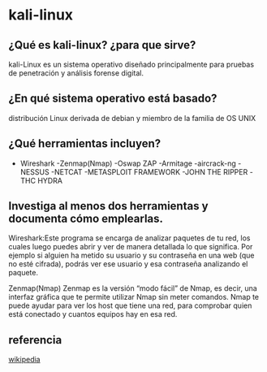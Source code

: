 # kali-linux
## ¿Qué es kali-linux? ¿para que sirve?
kali-Linux es un sistema operativo diseñado principalmente para pruebas de 
penetración y análisis forense digital.
## ¿En qué sistema operativo está basado?
distribución Linux derivada de debian y miembro de la familia de OS UNIX

## ¿Qué herramientas incluyen?
- Wireshark
-Zenmap(Nmap)
-Oswap ZAP
-Armitage
-aircrack-ng
-NESSUS
-NETCAT
-METASPLOIT FRAMEWORK
-JOHN THE RIPPER
-THC HYDRA
## Investiga al menos dos herramientas y documenta cómo emplearlas.
Wireshark:Este programa se encarga de analizar paquetes de tu red,
los cuales luego puedes abrir y ver de manera detallada lo que significa.
Por ejemplo si alguien ha metido su usuario y su contraseña en una web
(que no esté cifrada), podrás ver ese usuario y esa contraseña analizando el paquete.

Zenmap(Nmap)
Zenmap es la versión “modo fácil” de Nmap, es decir, una interfaz gráfica que
te permite utilizar Nmap sin meter comandos. Nmap te puede ayudar para ver los host
que tiene una red, para comprobar quien está conectado y cuantos equipos hay en esa red.


## referencia
[wikipedia](https://es.wikipedia.org/wiki/Kali_Linux)
